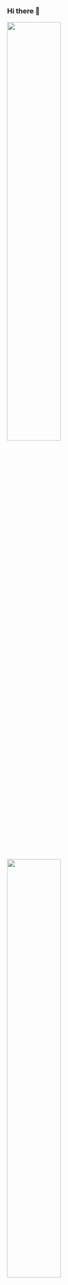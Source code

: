 ### Hi there 👋

<p align="left">
  <img height="50%" width="auto" src ="https://github-readme-stats.vercel.app/api?username=AlexGavrilov939&show_icons=true&count_private=true&theme=darcula&hide_border=true&hide=issues,contribs,prs,stars&bg_color=00000000">
  <img height="50%" width="auto" src ="https://github-readme-stats.vercel.app/api/top-langs/?username=AlexGavrilov939&layout=compact&hide_border=true&theme=darcula&bg_color=00000000&langs_count=6">
  <br>
  <img src ="https://github-readme-streak-stats.herokuapp.com?user=AlexGavrilov939&theme=darcula&hide_border=true&background=FFFFFF00">
</p>
